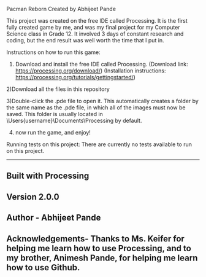 Pacman Reborn
Created by Abhijeet Pande

This project was created on the free IDE called Processing. It is the first fully created game by me, and was my final project for my Computer Science class in Grade 12. It involved 3 days of constant research and coding, but the end result was well worth the time that I put in. 

Instructions on how to run this game: 

1) Download and install the free IDE called Processing. (Download link: https://processing.org/download/) 
(Installation instructions: https://processing.org/tutorials/gettingstarted/) 

2)Download all the files in this repository

3)Double-click the .pde file to open it. This automatically creates a folder by the same name as the .pde file, in which all of the images must now be saved. This folder is usually located in \Users\{username}\Documents\Processing by default. 

4) now run the game, and enjoy!

Running tests on this project: There are currently no tests available to run on this project.

------------
Built with Processing
------------
Version 2.0.0
------------
Author - Abhijeet Pande
------------
Acknowledgements- 
Thanks to Ms. Keifer for helping me learn how to use Processing, and to my brother, Animesh Pande, for helping me learn how to use Github. 
------------

  